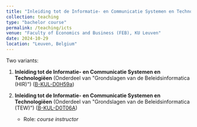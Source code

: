 ```yaml
---
title: "Inleiding tot de Informatie- en Communicatie Systemen en Technologiëen"
collection: teaching
type: "bachelor course"
permalink: /teaching/icts
venue: "Faculty of Economics and Business (FEB), KU Leuven"
date: 2024-10-29 
location: "Leuven, Belgium"
---
```


Two variants: 

1. **Inleiding tot de Informatie- en Communicatie Systemen en Technologiëen** 
(Onderdeel van "Grondslagen van de Beleidsinformatica (HIR)") ([B-KUL-D0H59a](https://onderwijsaanbod.kuleuven.be/syllabi/n/D0H17AN.htm)) 

1. **Inleiding tot de Informatie- en Communicatie Systemen en Technologiëen** (Onderdeel van "Grondslagen van de Beleidsinformatica (TEW)") ([B-KUL-D0T06A](https://onderwijsaanbod.kuleuven.be/syllabi/n/D0T06AN.htm))

	- Role: _course instructor_


